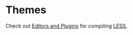 # Themes

Check out [Editors and Plugins](http://lesscss.org/tools/#editors-and-plugins) for compiling [LESS](http://lesscss.org/).
